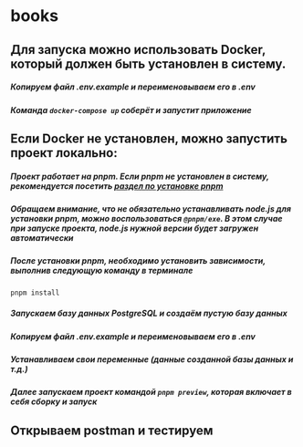 # books

## Для запуска можно использовать Docker, который должен быть установлен в систему.

##### Копируем файл .env.example и переименовываем его в .env

##### Команда `docker-compose up` соберёт и запустит приложение


## Если Docker не установлен, можно запустить проект локально:

##### Проект работает на pnpm. Если pnpm не установлен в систему, рекомендуется посетить [раздел по установке pnpm](https://pnpm.io/installation)

##### Обращаем внимание, что не обязательно устанавливать node.js для установки pnpm, можно воспользоваться `@pnpm/exe`. В этом случае при запуске проекта, node.js нужной версии будет загружен автоматически

##### После установки pnpm, необходимо установить зависимости, выполнив следующую команду в терминале

```bash
pnpm install
```

##### Запускаем базу данных PostgreSQL и создаём пустую базу данных

##### Копируем файл .env.example и переименовываем его в .env

##### Устанавливаем свои переменные (данные созданной базы данных и т.д.)

##### Далее запускаем проект командой `pnpm preview`, которая включает в себя сборку и запуск


## Открываем postman и тестируем